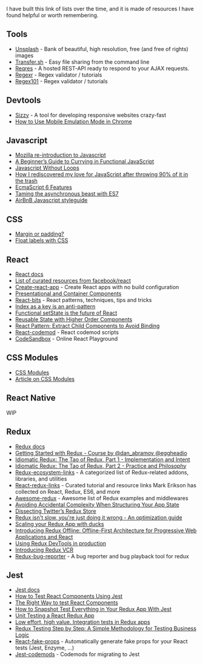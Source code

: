 I have built this link of lists over the time, and it is made of resources I have found helpful or worth remembering.

## Tools

- [Unsplash](https://unsplash.com/) - Bank of beautiful, high resolution, free (and free of rights) images
- [Transfer.sh](https://transfer.sh/) - Easy file sharing from the command line
- [Reqres](https://reqres.in/) - A hosted REST-API ready to respond to your AJAX requests.
- [Regexr](https://regexr.com/) - Regex validator / tutorials
- [Regex101](https://regex101.com/) - Regex validator / tutorials

## Devtools

- [Sizzy](https://github.com/kitze/sizzy) - A tool for developing responsive websites crazy-fast
- [How to Use Mobile Emulation Mode in Chrome](https://www.sitepoint.com/how-to-simulate-mobile-devices-with-device-mode-in-chrome/)

## Javascript

- [Mozilla re-introduction to Javascript](https://developer.mozilla.org/en-US/docs/Web/JavaScript/A_re-introduction_to_JavaScript)
- [A Beginner’s Guide to Currying in Functional JavaScript](https://www.sitepoint.com/currying-in-functional-javascript/)
- [Javascript Without Loops](https://jrsinclair.com/articles/2017/javascript-without-loops/)
- [How I rediscovered my love for JavaScript after throwing 90% of it in the trash](https://hackernoon.com/how-i-rediscovered-my-love-for-javascript-after-throwing-90-of-it-in-the-trash-f1baed075d1b)
- [EcmaScript 6 Features](http://es6-features.org/)
- [Taming the asynchronous beast with ES7](https://pouchdb.com/2015/03/05/taming-the-async-beast-with-es7.html)
- [AirBnB Javascript styleguide](https://github.com/airbnb/javascript)

## CSS

- [Margin or padding?](https://hackernoon.com/margin-or-padding-f5252562313)
- [Float labels with CSS](https://css-tricks.com/float-labels-css)

## React

- [React docs](https://facebook.github.io/react/docs/hello-world.html)
- [List of curated resources from facebook/react](https://github.com/facebook/react/wiki/Complementary-Tools)
- [Create-react-app](https://github.com/facebookincubator/create-react-app) - Create React apps with no build configuration
- [Presentational and Container Components](https://medium.com/@dan_abramov/smart-and-dumb-components-7ca2f9a7c7d0)
- [React-bits](https://github.com/vasanthk/react-bits) - React patterns, techniques, tips and tricks
- [Index as a key is an anti-pattern](https://medium.com/@robinpokorny/index-as-a-key-is-an-anti-pattern-e0349aece318)
- [Functional setState is the future of React](https://medium.freecodecamp.org/functional-setstate-is-the-future-of-react-374f30401b6b)
- [Reusable State with Higher Order Components](https://daveceddia.com/extract-state-with-higher-order-components/)
- [React Pattern: Extract Child Components to Avoid Binding](https://medium.freecodecamp.org/react-pattern-extract-child-components-to-avoid-binding-e3ad8310725e)
- [React-codemod](https://github.com/reactjs/react-codemod) - React codemod scripts
- [CodeSandbox](https://codesandbox.io/) - Online React Playground

## CSS Modules

- [CSS Modules](https://github.com/css-modules/css-modules)
- [Article on CSS Modules](https://glenmaddern.com/articles/css-modules)

## React Native

WIP

## Redux

- [Redux docs](http://redux.js.org/docs/introduction/index.html)
- [Getting Started with Redux - Course by @dan_abramov @eggheadio](https://egghead.io/series/getting-started-with-redux)
- [Idiomatic Redux: The Tao of Redux, Part 1 - Implementation and Intent](http://blog.isquaredsoftware.com/2017/05/idiomatic-redux-tao-of-redux-part-1/)
- [Idiomatic Redux: The Tao of Redux, Part 2 - Practice and Philosophy](http://blog.isquaredsoftware.com/2017/05/idiomatic-redux-tao-of-redux-part-2/)
- [Redux-ecosystem-links](https://github.com/markerikson/redux-ecosystem-links) - A categorized list of Redux-related addons, libraries, and utilities
- [React-redux-links](https://github.com/markerikson/react-redux-links) - Curated tutorial and resource links Mark Erikson has collected on React, Redux, ES6, and more
- [Awesome-redux](https://github.com/xgrommx/awesome-redux) - Awesome list of Redux examples and middlewares
- [Avoiding Accidental Complexity When Structuring Your App State](https://hackernoon.com/avoiding-accidental-complexity-when-structuring-your-app-state-6e6d22ad5e2a#.jda35b1n3)
- [Dissecting Twitter’s Redux Store](https://medium.com/statuscode/dissecting-twitters-redux-store-d7280b62c6b1)
- [Redux isn't slow, you're just doing it wrong - An optimization guide](http://reactrocket.com/post/react-redux-optimization/)
- [Scaling your Redux App with ducks](https://medium.freecodecamp.org/scaling-your-redux-app-with-ducks-6115955638be)
- [Introducing Redux Offline: Offline-First Architecture for Progressive Web Applications and React](https://hackernoon.com/introducing-redux-offline-offline-first-architecture-for-progressive-web-applications-and-react-68c5167ecfe0)
- [Using Redux DevTools in production](https://medium.com/@zalmoxis/using-redux-devtools-in-production-4c5b56c5600f#.oznhybgta)
- [Introducing Redux VCR](https://medium.com/@joshuawcomeau/introducing-redux-vcr-cad57b37540a)
- [Redux-bug-reporter](https://github.com/dtschust/redux-bug-reporter) - A bug reporter and bug playback tool for redux

## Jest

- [Jest docs](https://facebook.github.io/jest/)
- [How to Test React Components Using Jest](https://www.sitepoint.com/test-react-components-jest/)
- [The Right Way to test React Components](https://medium.freecodecamp.org/the-right-way-to-test-react-components-548a4736ab22#.bjitu9xkf)
- [How to Snapshot Test Everything in Your Redux App With Jest](https://hackernoon.com/how-to-snapshot-test-everything-in-your-redux-app-with-jest-fde305ebedea)
- [Unit Testing a React Redux App](https://giamir.com/unit-testing-a-react-redux-app)
- [Low effort, high value. Integration tests in Redux apps](https://hackernoon.com/low-effort-high-value-integration-tests-in-redux-apps-d3a590bd9fd5#.pya7gx9fr)
- [Redux Testing Step by Step: A Simple Methodology for Testing Business Logic](https://medium.com/@talkol/redux-testing-step-by-step-a-simple-methodology-for-testing-business-logic-8901670756ce)
- [React-fake-props](https://github.com/typicode/react-fake-props) - Automatically generate fake props for your React tests (Jest, Enzyme, ...)
- [Jest-codemods](https://github.com/skovhus/jest-codemods) - Codemods for migrating to Jest
